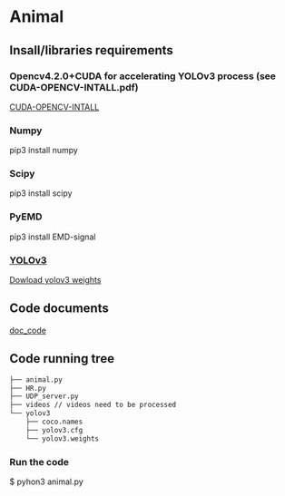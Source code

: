 # Animal
## Insall/libraries requirements
### Opencv4.2.0+CUDA for accelerating YOLOv3 process (see CUDA-OPENCV-INTALL.pdf)
[CUDA-OPENCV-INTALL](https://danni203.github.io/animal.github.io/CUDA-OPENCV-INTALL.pdf)
### Numpy
pip3 install numpy
### Scipy
pip3 install scipy
### PyEMD
pip3 install EMD-signal
### [YOLOv3](https://github.com/pjreddie/darknet)
[Dowload yolov3 weights](https://pjreddie.com/media/files/yolov3.weights)
## Code documents
[doc_code](https://danni203.github.io/animal.github.io/doc/animal.html)
## Code running tree

```bash
├── animal.py 
├── HR.py
├── UDP_server.py
├── videos // videos need to be processed
└── yolov3
    ├── coco.names
    ├── yolov3.cfg
    └── yolov3.weights
```
### Run the code
$ pyhon3 animal.py

